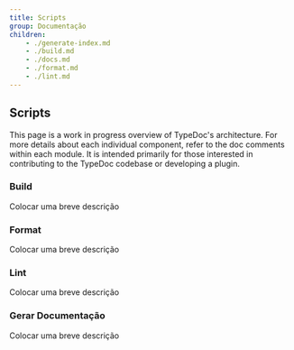 ```yaml
---
title: Scripts
group: Documentação
children:
    - ./generate-index.md
    - ./build.md
    - ./docs.md
    - ./format.md
    - ./lint.md
---
```


## Scripts

This page is a work in progress overview of TypeDoc's architecture.
For more details about each individual component, refer to the doc comments within each module.
It is intended primarily for those interested in contributing to the TypeDoc codebase or developing a plugin.

### Build

Colocar uma breve descrição

### Format

Colocar uma breve descrição

### Lint

Colocar uma breve descrição

### Gerar Documentação

Colocar uma breve descrição
